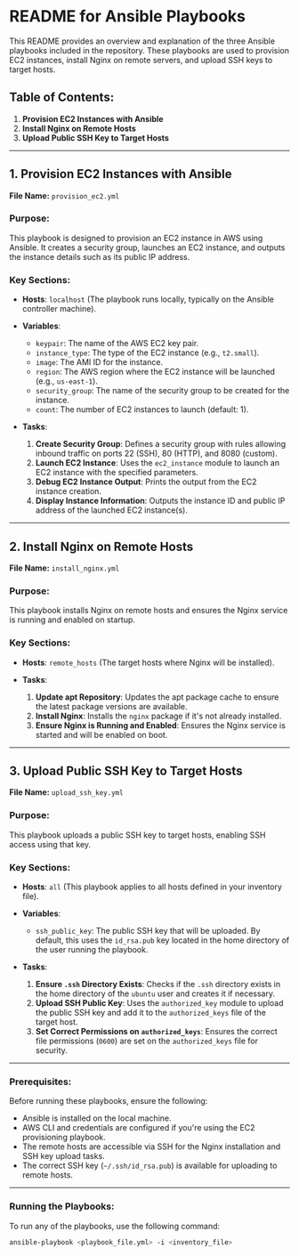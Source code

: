 # README for Ansible Playbooks

This README provides an overview and explanation of the three Ansible playbooks included in the repository. These playbooks are used to provision EC2 instances, install Nginx on remote servers, and upload SSH keys to target hosts.

## Table of Contents:
1. **Provision EC2 Instances with Ansible**
2. **Install Nginx on Remote Hosts**
3. **Upload Public SSH Key to Target Hosts**

---

## 1. Provision EC2 Instances with Ansible

**File Name:** `provision_ec2.yml`

### Purpose:
This playbook is designed to provision an EC2 instance in AWS using Ansible. It creates a security group, launches an EC2 instance, and outputs the instance details such as its public IP address.

### Key Sections:

- **Hosts**: `localhost` (The playbook runs locally, typically on the Ansible controller machine).
  
- **Variables**:
  - `keypair`: The name of the AWS EC2 key pair.
  - `instance_type`: The type of the EC2 instance (e.g., `t2.small`).
  - `image`: The AMI ID for the instance.
  - `region`: The AWS region where the EC2 instance will be launched (e.g., `us-east-1`).
  - `security_group`: The name of the security group to be created for the instance.
  - `count`: The number of EC2 instances to launch (default: 1).

- **Tasks**:
  1. **Create Security Group**: Defines a security group with rules allowing inbound traffic on ports 22 (SSH), 80 (HTTP), and 8080 (custom).
  2. **Launch EC2 Instance**: Uses the `ec2_instance` module to launch an EC2 instance with the specified parameters.
  3. **Debug EC2 Instance Output**: Prints the output from the EC2 instance creation.
  4. **Display Instance Information**: Outputs the instance ID and public IP address of the launched EC2 instance(s).

---

## 2. Install Nginx on Remote Hosts

**File Name:** `install_nginx.yml`

### Purpose:
This playbook installs Nginx on remote hosts and ensures the Nginx service is running and enabled on startup.

### Key Sections:

- **Hosts**: `remote_hosts` (The target hosts where Nginx will be installed).
  
- **Tasks**:
  1. **Update apt Repository**: Updates the apt package cache to ensure the latest package versions are available.
  2. **Install Nginx**: Installs the `nginx` package if it's not already installed.
  3. **Ensure Nginx is Running and Enabled**: Ensures the Nginx service is started and will be enabled on boot.

---

## 3. Upload Public SSH Key to Target Hosts

**File Name:** `upload_ssh_key.yml`

### Purpose:
This playbook uploads a public SSH key to target hosts, enabling SSH access using that key.

### Key Sections:

- **Hosts**: `all` (This playbook applies to all hosts defined in your inventory file).
  
- **Variables**:
  - `ssh_public_key`: The public SSH key that will be uploaded. By default, this uses the `id_rsa.pub` key located in the home directory of the user running the playbook.

- **Tasks**:
  1. **Ensure `.ssh` Directory Exists**: Checks if the `.ssh` directory exists in the home directory of the `ubuntu` user and creates it if necessary.
  2. **Upload SSH Public Key**: Uses the `authorized_key` module to upload the public SSH key and add it to the `authorized_keys` file of the target host.
  3. **Set Correct Permissions on `authorized_keys`**: Ensures the correct file permissions (`0600`) are set on the `authorized_keys` file for security.

---

### Prerequisites:
Before running these playbooks, ensure the following:

- Ansible is installed on the local machine.
- AWS CLI and credentials are configured if you're using the EC2 provisioning playbook.
- The remote hosts are accessible via SSH for the Nginx installation and SSH key upload tasks.
- The correct SSH key (`~/.ssh/id_rsa.pub`) is available for uploading to remote hosts.

---

### Running the Playbooks:

To run any of the playbooks, use the following command:

```bash
ansible-playbook <playbook_file.yml> -i <inventory_file>
